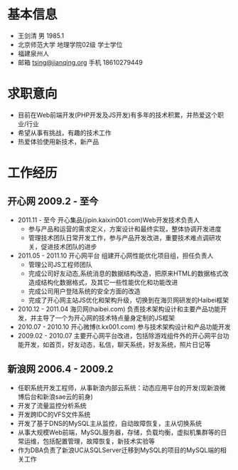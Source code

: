# 基本信息
- 王剑清 男 1985.1
- 北京师范大学 地理学院02级 学士学位
- 福建泉州人
- 邮箱 tsing@jianqing.org 手机 18610279449

# 求职意向
- 目前在Web前端开发(PHP开发及JS开发)有多年的技术积累，并热爱这个职业/行业
- 希望从事有挑战，有趣的技术工作
- 热爱体验使用新技术，新产品

# 工作经历
## 开心网 2009.2 - 至今
- 2011.11 - 至今 开心集品(jipin.kaixin001.com)Web开发技术负责人
  - 参与产品和运营的需求定义，方案设计和最终实现，整体协调开发进度
  - 管理技术团队日常开发工作，参与产品开发改进，重要技术难点调研攻关，促进技术团队的进步
- 2011.05 - 2011.10 开心网平台 组建开心网性能优化项目组，担任负责人
  - 管理公司JS工程师团队
  - 完成公司好友动态,系统消息的数据结构改造，把原来HTML的数据格式改造成结构化数据格式，及其它一些性能优化和功能改进
  - 完成公司用户登陆系统的安全方面的改造
  - 完成了开心网主站JS优化和架构升级，切换到在海贝网研发的Haibei框架
- 2010.12 - 2011.04 海贝网(haibei.com) 负责技术架构设计和主要产品功能开发，并主导了一个为开心网的技术特点量身定制的JS框架
- 2010.07 - 2010.10 开心微博(t.kx001.com) 参与技术架构设计和产品功能开发
- 2009.02 - 2010.07 主要开心网平台改进，包括除游戏组件外的开心网平台功能开发，如首页，好友动态，私信，聊天系统，好友系统，照片日记等

## 新浪网 2006.4 - 2009.2
- 任职系统开发工程师，从事新浪内部云系统：动态应用平台的开发(现新浪微博后台和新浪sae云的前身)
- 开发了流量监控分析系统
- 开发跨IDC的VFS文件系统
- 开发了基于DNS的MySQL主从监控，自动故障恢复，主从切换系统
- 从事大规模Web前端，MySQL服务器，存储，负载均衡，虚拟机集群等的日常运维，包括配置管理，故障恢复，新技术实验等
- 作为DBA负责了新浪UC从SQLServer迁移到MySQL的项目的MySQL端的相关工作

